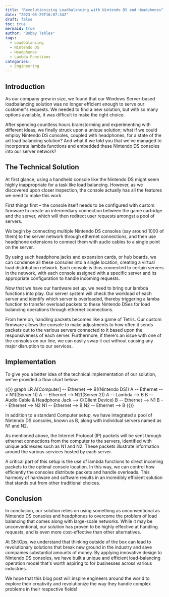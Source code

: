 ```yaml
---
title: "Revolutionizing Loadbalancing with Nintendo DS and Headphones"
date: "2023-05-29T16:07:34Z"
draft: false
toc: true
mermaid: true
author: "Bobby Tables"
tags:
  - Loadbalancing
  - Nintendo DS
  - Headphones
  - Lambda Functions
categories:
  - Engineering
---
```


## Introduction

As our company grew in size, we found that our Windows Server-based loadbalancing solution was no longer efficient enough to serve our customer's requests. We needed to find a new solution, but with so many options available, it was difficult to make the right choice.

After spending countless hours brainstorming and experimenting with different ideas, we finally struck upon a unique solution; what if we could employ Nintendo DS consoles, coupled with headphones, for a state of the art load balancing solution? And what if we told you that we've managed to incorporate lambda functions and embedded these Nintendo DS consoles into our server network?

## The Technical Solution

At first glance, using a handheld console like the Nintendo DS might seem highly inappropriate for a task like load balancing. However, as we discovered upon closer inspection, the console actually has all the features we need to make this work.

First things first – the console itself needs to be configured with custom firmware to create an intermediary connection between the game cartridge and the server, which will then redirect user requests amongst a pool of servers.

We begin by connecting multiple Nintendo DS consoles (say around 1000 of them) to the server network through ethernet connections, and then use headphone extensions to connect them with audio cables to a single point on the server.

By using such headphone jacks and expansion cards, or hub boards, we can condense all these consoles into a single location, creating a virtual load distribution network. Each console is thus connected to certain servers in the network, with each console assigned with a specific server and its appropriate configuration to handle incoming requests.

Now that we have our hardware set up, we need to bring our lambda functions into play. Our server system will check the workload of each server and identify which server is overloaded, thereby triggering a lamba function to transfer overload packets to these Nintendo DSes for load balancing operations through ethernet connections. 

From here on, handling packets becomes like a game of Tetris. Our custom firmware allows the console to make adjustments to how often it sends packets out to the various servers connected to it based upon the responsiveness of each server. Furthermore, if there's an issue with one of the consoles on our line, we can easily swap it out without causing any major disruption to our services.

## Implementation

To give you a better idea of the technical implementation of our solution, we've provided a flow chart below:

{{<mermaid>}}
graph LR
A[Computer] -- Ethernet --> B((Nintendo DS))
A -- Ethernet --> N1((Server 1))
A -- Ethernet --> N2((Server 2))
A -- Lambda --> B
B -- Audio Cable & Headphone Jack --> C(Client Device)
B -- Ethernet --> N1
B -- Ethernet --> N2
N1 -- Ethernet --> B
N2 -- Ethernet --> B
{{</mermaid>}}

In addition to a standard Computer setup, we have integrated a pool of Nintendo DS consoles, known as B, along with individual servers named as N1 and N2.

As mentioned above, the Internet Protocol (IP) packets will be sent through ethernet connections from the computer to the servers, identified with unique addresses such as N1 and N2. These packets illustrate information around the various services hosted by each server.

A critical part of this setup is the use of lambda functions to direct incoming packets to the optimal console location. In this way, we can control how efficiently the consoles distribute packets and handle overloads. This harmony of hardware and software results in an incredibly efficient solution that stands out from other traditional choices.

## Conclusion

In conclusion, our solution relies on using something as unconventional as Nintendo DS consoles and headphones to overcome the problem of load balancing that comes along with large-scale networks. While it may be unconventional, our solution has proven to be highly effective at handling requests, and is even more cost-effective than other alternatives.

At ShitOps, we understand that thinking outside of the box can lead to revolutionary solutions that break new ground in the industry and save companies substantial amounts of money. By applying innovative design to Nintendo DS consoles, we have built a unique and efficient load-balancing operation model that's worth aspiring to for businesses across various industries.

We hope that this blog post will inspire engineers around the world to explore their creativity and revolutionize the way they handle complex problems in their respective fields!